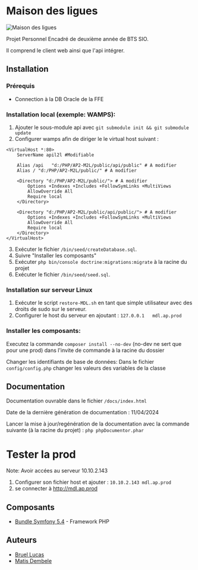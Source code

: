 # Maison des ligues

![Maison des ligues](https://i.imgur.com/Toba9cv.png)

Projet Personnel Encadré de deuxième année de BTS SIO.

Il comprend le client web ainsi que l'api intégrer.

## Installation
### Prérequis 
- Connection à la DB Oracle de la FFE
### Installation local (exemple: WAMPS):
1. Ajouter le sous-module api avec `git submodule init && git submodule update`
2. Configurer wamps afin de diriger le le virtual host suivant : 
```
<VirtualHost *:80>
    ServerName apil2l #Modifiable
    
    Alias /api   "d:/PHP/AP2-M2L/public/api/public" # A modifier
    Alias / "d:/PHP/AP2-M2L/public/" # A modifier

    <Directory "d:/PHP/AP2-M2L/public/"> # A modifier
        Options +Indexes +Includes +FollowSymLinks +MultiViews
        AllowOverride All
        Require local
    </Directory>

    <Directory "d:/PHP/AP2-M2L/public/api/public/"> # A modifier
        Options +Indexes +Includes +FollowSymLinks +MultiViews
        AllowOverride All
        Require local
    </Directory>
</VirtualHost>
```
3. Exécuter le fichier `/bin/seed/createDatabase.sql`.
4. Suivre "Installer les composants"
5. Exécuter `php bin/console doctrine:migrations:migrate` à la racine du projet
6. Exécuter le fichier `/bin/seed/seed.sql`.

### Installation sur serveur Linux
1. Exécuter le script `restore-MDL.sh` en tant que simple utilisateur avec des droits de sudo sur le serveur.
2. Configurer le host du serveur en ajoutant : `127.0.0.1   mdl.ap.prod`

### Installer les composants:
Executez la commande ``composer install --no-dev`` (no-dev ne sert que pour une prod) dans l'invite de commande à la racine du dossier

Changer les identifiants de base de données: Dans le fichier ``config/config.php`` changer les valeurs des variables de la classe

## Documentation

Documentation ouvrable dans le fichier `/docs/index.html`

Date de la dernière génération de documentation : 11/04/2024

Lancer la mise à jour/regénération de la documentation avec la commande suivante (à la racine du projet) : 
``php phpDocumentor.phar``

# Tester la prod
Note: Avoir accées au serveur 10.10.2.143
1. Configurer son fichier host et ajouter : `10.10.2.143 mdl.ap.prod`
2. se connecter à http://mdl.ap.prod

## Composants
* [Bundle Symfony 5.4](https://symfony.com) - Framework PHP

## Auteurs

* [Bruel Lucas](https://github.com/Lurius-Kitsune)
* [Matis Dembele](https://github.com/MatisDembele)